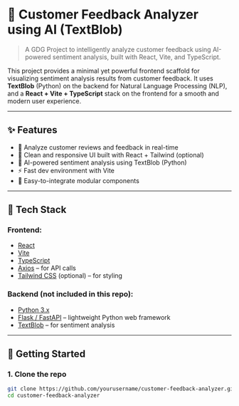 # 🧠 Customer Feedback Analyzer using AI (TextBlob)
> A GDG Project to intelligently analyze customer feedback using AI-powered sentiment analysis, built with React, Vite, and TypeScript.

This project provides a minimal yet powerful frontend scaffold for visualizing sentiment analysis results from customer feedback. It uses **TextBlob** (Python) on the backend for Natural Language Processing (NLP), and a **React + Vite + TypeScript** stack on the frontend for a smooth and modern user experience.

---

## ✨ Features

- 🧾 Analyze customer reviews and feedback in real-time
- 🌈 Clean and responsive UI built with React + Tailwind (optional)
- 🧠 AI-powered sentiment analysis using TextBlob (Python)
- ⚡ Fast dev environment with Vite
- 🔗 Easy-to-integrate modular components

---

## 🧰 Tech Stack

### Frontend:
- [React](https://reactjs.org/)
- [Vite](https://vitejs.dev/)
- [TypeScript](https://www.typescriptlang.org/)
- [Axios](https://axios-http.com/) – for API calls
- [Tailwind CSS](https://tailwindcss.com/) (optional) – for styling

### Backend (not included in this repo):
- [Python 3.x](https://www.python.org/)
- [Flask / FastAPI](https://fastapi.tiangolo.com/) – lightweight Python web framework
- [TextBlob](https://textblob.readthedocs.io/) – for sentiment analysis

---

## 🚀 Getting Started

### 1. Clone the repo

```bash
git clone https://github.com/yourusername/customer-feedback-analyzer.git
cd customer-feedback-analyzer
